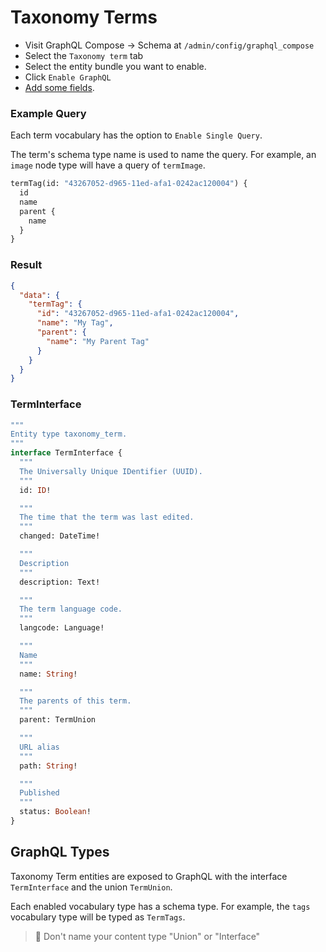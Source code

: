 # Taxonomy Terms

- Visit GraphQL Compose &rarr; Schema at `/admin/config/graphql_compose`
- Select the `Taxonomy term` tab
- Select the entity bundle you want to enable.
- Click `Enable GraphQL`
- [Add some fields](core/fields.md).

<!-- tabs:start -->

### **Example Query**

Each term vocabulary has the option to `Enable Single Query`.

The term's schema type name is used to name the query. For example, an `image` node type will have a query of `termImage`.

```graphql
termTag(id: "43267052-d965-11ed-afa1-0242ac120004") {
  id
  name
  parent {
    name
  }
}
```

### **Result**

```json
{
  "data": {
    "termTag": {
      "id": "43267052-d965-11ed-afa1-0242ac120004",
      "name": "My Tag",
      "parent": {
        "name": "My Parent Tag"
      }
    }
  }
}
```

### **TermInterface**

```graphql
"""
Entity type taxonomy_term.
"""
interface TermInterface {
  """
  The Universally Unique IDentifier (UUID).
  """
  id: ID!

  """
  The time that the term was last edited.
  """
  changed: DateTime!

  """
  Description
  """
  description: Text!

  """
  The term language code.
  """
  langcode: Language!

  """
  Name
  """
  name: String!

  """
  The parents of this term.
  """
  parent: TermUnion

  """
  URL alias
  """
  path: String!

  """
  Published
  """
  status: Boolean!
}
```

<!-- tabs:end -->

## GraphQL Types

Taxonomy Term entities are exposed to GraphQL with the interface `TermInterface` and the union `TermUnion`.

Each enabled vocabulary type has a schema type. For example, the `tags` vocabulary type will be typed as `TermTags`.

> :thinking: Don't name your content type "Union" or "Interface"
